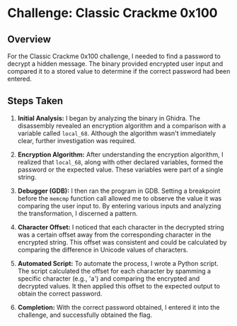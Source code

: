 # Challenge: Classic Crackme 0x100

## Overview
For the Classic Crackme 0x100 challenge, I needed to find a password to decrypt a hidden message. The binary provided encrypted user input and compared it to a stored value to determine if the correct password had been entered.

## Steps Taken
1. **Initial Analysis:** I began by analyzing the binary in Ghidra. The disassembly revealed an encryption algorithm and a comparison with a variable called `local_68`. Although the algorithm wasn't immediately clear, further investigation was required.

2. **Encryption Algorithm:** After understanding the encryption algorithm, I realized that `local_68`, along with other declared variables, formed the password or the expected value. These variables were part of a single string.

3. **Debugger (GDB):** I then ran the program in GDB. Setting a breakpoint before the `memcmp` function call allowed me to observe the value it was comparing the user input to. By entering various inputs and analyzing the transformation, I discerned a pattern.

4. **Character Offset:** I noticed that each character in the decrypted string was a certain offset away from the corresponding character in the encrypted string. This offset was consistent and could be calculated by comparing the difference in Unicode values of characters.

5. **Automated Script:** To automate the process, I wrote a Python script. The script calculated the offset for each character by spamming a specific character (e.g., 'a') and comparing the encrypted and decrypted values. It then applied this offset to the expected output to obtain the correct password.

6. **Completion:** With the correct password obtained, I entered it into the challenge, and successfully obtained the flag.

